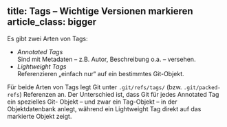 title: Tags – Wichtige Versionen markieren
article_class: bigger
---

Es gibt zwei Arten von Tags: 

- *Annotated Tags*  
  Sind mit Metadaten – z.B. Autor, Beschreibung o.a. – versehen. 
- *Lightweight Tags*  
  Referenzieren „einfach nur“ auf ein bestimmtes Git-Objekt. 

Für beide Arten von Tags legt Git unter `.git/refs/tags/` (bzw. `.git/packed-refs`) Referenzen an. Der
Unterschied ist, dass Git für jedes Annotated Tag ein spezielles Git-
Objekt – und zwar ein Tag-Objekt – in der Objektdatenbank anlegt,
während ein Lightweight Tag direkt auf das markierte Objekt
zeigt.